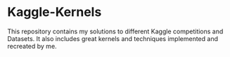 # Kaggle-Kernels
This repository contains my solutions to different Kaggle competitions and Datasets. It also includes great kernels and techniques implemented and recreated by me. 
